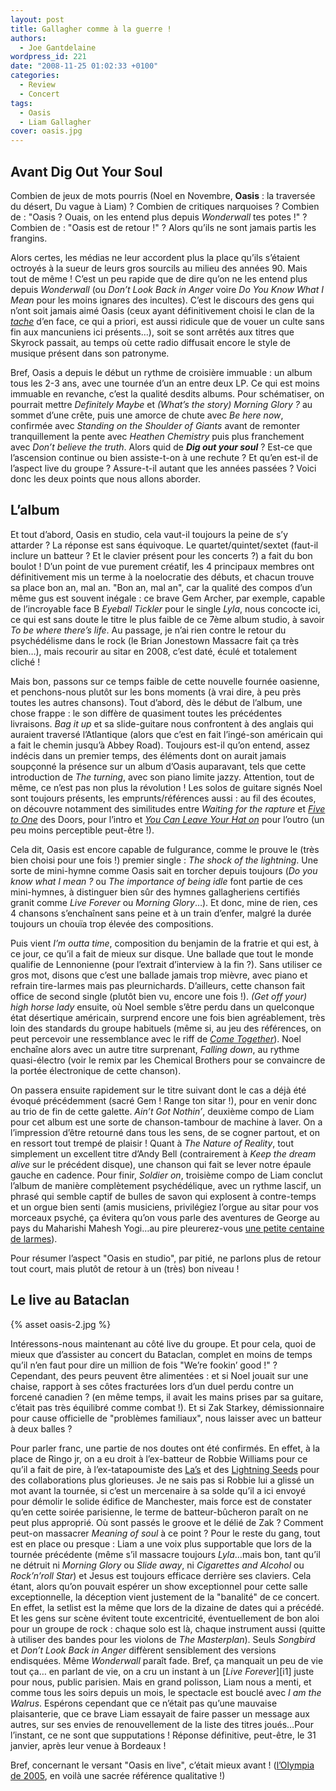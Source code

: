 ```yaml
---
layout: post
title: Gallagher comme à la guerre !
authors:
  - Joe Gantdelaine
wordpress_id: 221
date: "2008-11-25 01:02:33 +0100"
categories:
  - Review
  - Concert
tags:
  - Oasis
  - Liam Gallagher
cover: oasis.jpg
---
```


## Avant Dig Out Your Soul

Combien de jeux de mots pourris (Noel en Novembre, **Oasis** : la traversée du
désert, Du vague à Liam) ? Combien de critiques narquoises ? Combien de :
"Oasis ? Ouais, on les entend plus depuis _Wonderwall_ tes potes !" ? Combien
de : "Oasis est de retour !" ? Alors qu’ils ne sont jamais partis les frangins.

Alors certes, les médias ne leur accordent plus la place qu’ils s’étaient
octroyés à la sueur de leurs gros sourcils au milieu des années 90. Mais tout de
même ! C’est un peu rapide que de dire qu’on ne les entend plus depuis
_Wonderwall_ (ou _Don’t Look Back in Anger_ voire _Do You Know What I Mean_ pour
les moins ignares des incultes). C’est le discours des gens qui n’ont soit
jamais aimé Oasis (ceux ayant définitivement choisi le clan de la [_tache_][1]
d’en face, ce qui a priori, est aussi ridicule que de vouer un culte sans fin
aux mancuniens ici présents…), soit se sont arrêtés aux titres que Skyrock
passait, au temps où cette radio diffusait encore le style de musique présent
dans son patronyme.

Bref, Oasis a depuis le début un rythme de croisière immuable : un album tous
les 2-3 ans, avec une tournée d’un an entre deux LP. Ce qui est moins immuable
en revanche, c’est la qualité desdits albums. Pour schématiser, on pourrait
mettre _Definitely Maybe_ et _(What’s the story) Morning Glory ?_ au sommet
d’une crête, puis une amorce de chute avec _Be here now_, confirmée avec
_Standing on the Shoulder of Giants_ avant de remonter tranquillement la pente
avec _Heathen Chemistry_ puis plus franchement avec _Don’t believe the truth_.
Alors quid de **_Dig out your soul_** ? Est-ce que l’ascension continue ou bien
assiste-t-on à une rechute ? Et qu’en est-il de l’aspect live du groupe ?
Assure-t-il autant que les années passées ? Voici donc les deux points que nous
allons aborder.

## L’album

Et tout d’abord, Oasis en studio, cela vaut-il toujours la peine de s’y
attarder ? La réponse est sans équivoque. Le quartet/quintet/sextet (faut-il
inclure un batteur ? Et le clavier présent pour les concerts ?) a fait du bon
boulot ! D’un point de vue purement créatif, les 4 principaux membres ont
définitivement mis un terme à la noelocratie des débuts, et chacun trouve sa
place bon an, mal an. "Bon an, mal an", car la qualité des compos d’un même gus
est souvent inégale : ce brave Gem Archer, par exemple, capable de l’incroyable
face B _Eyeball Tickler_ pour le single _Lyla_, nous concocte ici, ce qui est
sans doute le titre le plus faible de ce 7ème album studio, à savoir _To be
where there’s life_. Au passage, je n’ai rien contre le retour du psychédélisme
dans le rock (le Brian Jonestown Massacre fait ça très bien…), mais recourir au
sitar en 2008, c’est daté, éculé et totalement cliché !

Mais bon, passons sur ce temps faible de cette nouvelle fournée oasienne, et
penchons-nous plutôt sur les bons moments (à vrai dire, à peu près toutes les
autres chansons). Tout d’abord, dès le début de l’album, une chose frappe : le
son diffère de quasiment toutes les précédentes livraisons. _Bag it up_ et sa
slide-guitare nous confrontent à des anglais qui auraient traversé l’Atlantique
(alors que c’est en fait l’ingé-son américain qui a fait le chemin jusqu’à Abbey
Road). Toujours est-il qu’on entend, assez indécis dans un premier temps, des
éléments dont on aurait jamais soupçonné la présence sur un album d’Oasis
auparavant, tels que cette introduction de _The turning_, avec son piano limite
jazzy. Attention, tout de même, ce n’est pas non plus la révolution ! Les solos
de guitare signés Noel sont toujours présents, les emprunts/références aussi :
au fil des écoutes, on découvre notamment des similitudes entre _Waiting for the
rapture_ et [_Five to One_][2] des Doors, pour l’intro et [_You Can Leave Your
Hat on_][3] pour l’outro (un peu moins perceptible peut-être !).

Cela dit, Oasis est encore capable de fulgurance, comme le prouve le (très bien
choisi pour une fois !) premier single : _The shock of the lightning_. Une sorte
de mini-hymne comme Oasis sait en torcher depuis toujours (_Do you know what I
mean ?_ ou _The importance of being idle_ font partie de ces mini-hymnes, à
distinguer bien sûr des hymnes gallagheriens certifiés granit comme _Live
Forever_ ou _Morning Glory_…). Et donc, mine de rien, ces 4 chansons
s’enchaînent sans peine et à un train d’enfer, malgré la durée toujours un
chouïa trop élevée des compositions.

Puis vient _I’m outta time_, composition du benjamin de la fratrie et qui est, à
ce jour, ce qu’il a fait de mieux sur disque. Une ballade que tout le monde
qualifie de Lennonienne (pour l’extrait d’interview à la fin ?). Sans utiliser
ce gros mot, disons que c’est une ballade jamais trop mièvre, avec piano et
refrain tire-larmes mais pas pleurnichards. D’ailleurs, cette chanson fait
office de second single (plutôt bien vu, encore une fois !). _(Get off your)
high horse lady_ ensuite, où Noel semble s’être perdu dans un quelconque état
désertique américain, surprend encore une fois bien agréablement, très loin des
standards du groupe habituels (même si, au jeu des références, on peut percevoir
une ressemblance avec le riff de [_Come Together_][4]). Noel enchaîne alors avec
un autre titre surprenant, _Falling down_, au rythme quasi-électro (voir le
remix par les Chemical Brothers pour se convaincre de la portée électronique de
cette chanson).

On passera ensuite rapidement sur le titre suivant dont le cas a déjà été évoqué
précédemment (sacré Gem ! Range ton sitar !), pour en venir donc au trio de fin
de cette galette. _Ain’t Got Nothin’_, deuxième compo de Liam pour cet album est
une sorte de chanson-tambour de machine à laver. On a l’impression d’être
retourné dans tous les sens, de se cogner partout, et on en ressort tout trempé
de plaisir ! Quant à _The Nature of Reality_, tout simplement un excellent titre
d’Andy Bell (contrairement à _Keep the dream alive_ sur le précédent disque),
une chanson qui fait se lever notre épaule gauche en cadence. Pour finir,
_Soldier on_, troisième compo de Liam conclut l’album de manière complètement
psychédélique, avec un rythme lascif, un phrasé qui semble captif de bulles de
savon qui explosent à contre-temps et un orgue bien senti (amis musiciens,
privilégiez l’orgue au sitar pour vos morceaux psyché, ça évitera qu’on vous
parle des aventures de George au pays du Maharishi Mahesh Yogi…au pire
pleurerez-vous [une petite centaine de larmes][5]).

Pour résumer l’aspect "Oasis en studio", par pitié, ne parlons plus de retour
tout court, mais plutôt de retour à un (très) bon niveau !

## Le live au Bataclan

{% asset oasis-2.jpg %}

Intéressons-nous maintenant au côté live du groupe. Et pour cela, quoi de mieux
que d’assister au concert du Bataclan, complet en moins de temps qu’il n’en faut
pour dire un million de fois "We’re fookin’ good !" ? Cependant, des peurs
peuvent être alimentées : et si Noel jouait sur une chaise, rapport à ses côtes
fracturées lors d’un duel perdu contre un forcené canadien ? (en même temps, il
avait les mains prises par sa guitare, c’était pas très équilibré comme
combat !). Et si Zak Starkey, démissionnaire pour cause officielle de "problèmes
familiaux", nous laisser avec un batteur à deux balles ?

Pour parler franc, une partie de nos doutes ont été confirmés. En effet, à la
place de Ringo jr, on a eu droit à l’ex-batteur de Robbie Williams pour ce qu’il
a fait de pire, à l’ex-tatapoumiste des [La’s][6] et des [Lightning Seeds][7]
pour des collaborations plus glorieuses. Je ne sais pas si Robbie lui a glissé
un mot avant la tournée, si c’est un mercenaire à sa solde qu’il a ici envoyé
pour démolir le solide édifice de Manchester, mais force est de constater qu’en
cette soirée parisienne, le terme de batteur-bûcheron paraît on ne peut plus
approprié. Où sont passés le groove et le délié de Zak ? Comment peut-on
massacrer _Meaning of soul_ à ce point ? Pour le reste du gang, tout est en
place ou presque : Liam a une voix plus supportable que lors de la tournée
précédente (même s’il massacre toujours _Lyla_…mais bon, tant qu’il ne détruit
ni _Morning Glory_ ou _Slide away_, ni _Cigarettes and Alcohol_ ou _Rock’n’roll
Star_) et Jesus est toujours efficace derrière ses claviers. Cela étant, alors
qu’on pouvait espérer un show exceptionnel pour cette salle exceptionnelle, la
déception vient justement de la "banalité" de ce concert. En effet, la setlist
est la même que lors de la dizaine de dates qui a précédé. Et les gens sur scène
évitent toute excentricité, éventuellement de bon aloi pour un groupe de rock :
chaque solo est là, chaque instrument aussi (quitte à utiliser des bandes pour
les violons de _The Masterplan_). Seuls _Songbird_ et _Don’t Look Back in Anger_
diffèrent sensiblement des versions endisquées. Même _Wonderwall_ paraît fade.
Bref, ça manquait un peu de vie tout ça… en parlant de vie, on a cru un instant
à un [_Live Forever_][i1] juste pour nous, public parisien. Mais en grand
polisson, Liam nous a menti, et comme tous les soirs depuis un mois, le
spectacle est bouclé avec _I am the Walrus_. Espérons cependant que ce n’était
pas qu’une mauvaise plaisanterie, que ce brave Liam essayait de faire passer un
message aux autres, sur ses envies de renouvellement de la liste des titres
joués…Pour l’instant, ce ne sont que supputations ! Réponse définitive,
peut-être, le 31 janvier, après leur venue à Bordeaux !

Bref, concernant le versant "Oasis en live", c’était mieux avant ! ([l’Olympia
de 2005][i2], en voilà une sacrée référence qualitative !)

[1]:
  https://web.archive.org/web/20081004020002/http://www.mediadico.com/dictionnaire/anglais-francais/blur/1
[2]: https://song.link/fr/i/640047654
[3]: https://song.link/us/i/696280605
[4]: https://song.link/fr/i/1441133290
[5]: https://song.link/fr/i/1442949692
[6]: https://song.link/fr/i/1443735637
[7]: https://song.link/fr/i/255494096
[i2]: https://www.deadrooster.org/oasis-rois-de-la-terre-battue/
